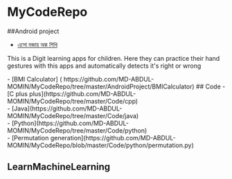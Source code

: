 # MyCodeRepo

##Android project
 - [এসো মজায় অঙ্ক শিখি ](https://github.com/MD-ABDUL-MOMIN/MyCodeRepo/tree/master/AndroidProject/BreakTheDigits) <br/>
<p>This is a Digit learning apps for children. Here they can practice their hand gestures  with this apps and automatically detects it's right or wrong </p>
 - [BMI Calculator] ( https://github.com/MD-ABDUL-MOMIN/MyCodeRepo/tree/master/AndroidProject/BMICalculator)
## Code
 - [C plus plus](https://github.com/MD-ABDUL-MOMIN/MyCodeRepo/tree/master/Code/cpp) <br/>
 - [Java](https://github.com/MD-ABDUL-MOMIN/MyCodeRepo/tree/master/Code/java)<br/>
 - [Python](https://github.com/MD-ABDUL-MOMIN/MyCodeRepo/tree/master/Code/python)<br/>
     - [Permutation generation](https://github.com/MD-ABDUL-MOMIN/MyCodeRepo/blob/master/Code/python/permutation.py) <br/>
 
 ## LearnMachineLearning
 


